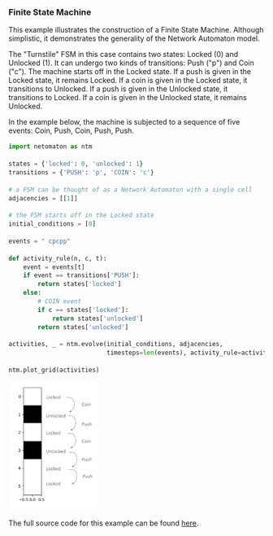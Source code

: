 ### Finite State Machine

This example illustrates the construction of a Finite State Machine.
Although simplistic, it demonstrates the generality of the Network
Automaton model.

The "Turnstile" FSM in this case contains two states: Locked (0) and Unlocked (1).
It can undergo two kinds of transitions: Push ("p") and Coin ("c").
The machine starts off in the Locked state.
If a push is given in the Locked state, it remains Locked.
If a coin is given in the Locked state, it transitions to Unlocked.
If a push is given in the Unlocked state, it transitions to Locked.
If a coin is given in the Unlocked state, it remains Unlocked.

In the example below, the machine is subjected to a sequence of five
events: Coin, Push, Coin, Push, Push.

```python
import netomaton as ntm

states = {'locked': 0, 'unlocked': 1}
transitions = {'PUSH': 'p', 'COIN': 'c'}

# a FSM can be thought of as a Network Automaton with a single cell
adjacencies = [[1]]

# the FSM starts off in the Locked state
initial_conditions = [0]

events = " cpcpp"

def activity_rule(n, c, t):
    event = events[t]
    if event == transitions['PUSH']:
        return states['locked']
    else:
        # COIN event
        if c == states['locked']:
            return states['unlocked']
        return states['unlocked']

activities, _ = ntm.evolve(initial_conditions, adjacencies,
                           timesteps=len(events), activity_rule=activity_rule)

ntm.plot_grid(activities)
```

<img src="../../resources/fsm.png" width="35%"/>

The full source code for this example can be found [here](finite_state_machine_demo.py).